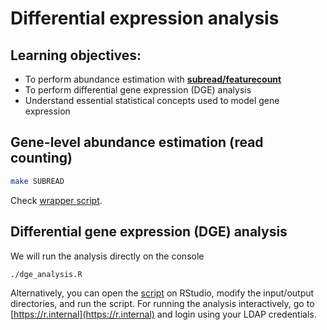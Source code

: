 # Differential expression analysis

## Learning objectives:

* To perform abundance estimation with [**subread/featurecount**](http://subread.sourceforge.net/)
* To perform differential gene expression (DGE) analysis
* Understand essential statistical concepts used to model gene expression

## Gene-level abundance estimation (read counting)

```bash
make SUBREAD
```

Check [wrapper script](subread_feature_counts.R).

## Differential gene expression (DGE) analysis

We will run the analysis directly on the console

```bash
./dge_analysis.R
```

Alternatively, you can open the [script](dge_analysis.R) on RStudio, modify the input/output directories, 
and run the script. For running the analysis interactively, go to [https://r.internal](https://r.internal) and login using your LDAP credentials.
